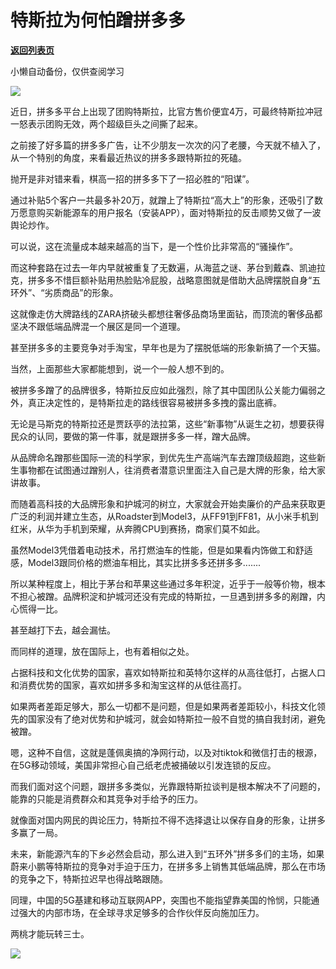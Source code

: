 # 特斯拉为何怕蹭拼多多

[**返回列表页**](/gzh/政事堂2019)

小懒自动备份，仅供查阅学习

![](https://mmbiz.qpic.cn/mmbiz_jpg/rxhS23yu8cORU4FksH1ZjtWC4NKblicsGhrbm6lEaWRPJDLJA4Z0pSrk19ibtpabIEqUbML1PE2vbDPdIJUyQicfg/640?wx_fmt=jpeg)

  

近日，拼多多平台上出现了团购特斯拉，比官方售价便宜4万，可最终特斯拉冲冠一怒表示团购无效，两个超级巨头之间撕了起来。

  

之前接了好多篇的拼多多广告，让不少朋友一次次的闪了老腰，今天就不植入了，从一个特别的角度，来看最近热议的拼多多跟特斯拉的死磕。

  

抛开是非对错来看，棋高一招的拼多多下了一招必胜的“阳谋”。

  

通过补贴5个客户一共最多补20万，就蹭上了特斯拉“高大上”的形象，还吸引了数万愿意购买新能源车的用户报名（安装APP），面对特斯拉的反击顺势又做了一波舆论炒作。

  

可以说，这在流量成本越来越高的当下，是一个性价比非常高的“骚操作”。  

  

而这种套路在过去一年内早就被重复了无数遍，从海蓝之谜、茅台到戴森、凯迪拉克，拼多多不惜巨额补贴用热脸贴冷屁股，战略意图就是借助大品牌摆脱自身“五环外”、“劣质商品”的形象。  

  

这就像走仿大牌路线的ZARA挤破头都想往奢侈品商场里面钻，而顶流的奢侈品都坚决不跟低端品牌混一个展区是同一个道理。

  

甚至拼多多的主要竞争对手淘宝，早年也是为了摆脱低端的形象新搞了一个天猫。

  

当然，上面那些大家都能想到，说一个一般人想不到的。  

  

被拼多多蹭了的品牌很多，特斯拉反应如此强烈，除了其中国团队公关能力偏弱之外，真正决定性的，是特斯拉走的路线很容易被拼多多拽的露出底裤。

  

无论是马斯克的特斯拉还是贾跃亭的法拉第，这些“新事物”从诞生之初，想要获得民众的认同，要做的第一件事，就是跟拼多多一样，蹭大品牌。

  

从品牌命名蹭那些国际一流的科学家，到优先生产高端汽车去蹭顶级超跑，这些新生事物都在试图通过蹭别人，往消费者潜意识里面注入自己是大牌的形象，给大家讲故事。

  

而随着高科技的大品牌形象和护城河的树立，大家就会开始卖廉价的产品来获取更广泛的利润并建立生态，从Roadster到Model3，从FF91到FF81，从小米手机到红米，从华为手机到荣耀，从奔腾CPU到赛扬，商家们莫不如此。

  

虽然Model3凭借着电动技术，吊打燃油车的性能，但是如果看内饰做工和舒适感，Model3跟同价格的燃油车相比，其实比拼多多还拼多多.......

  

所以某种程度上，相比于茅台和苹果这些通过多年积淀，近乎于一般等价物，根本不担心被蹭。品牌积淀和护城河还没有完成的特斯拉，一旦遇到拼多多的剐蹭，内心慌得一比。

  

甚至越打下去，越会漏怯。  

  

而同样的道理，放在国际上，也有着相似之处。  

  

占据科技和文化优势的国家，喜欢如特斯拉和英特尔这样的从高往低打，占据人口和消费优势的国家，喜欢如拼多多和淘宝这样的从低往高打。  

  

如果两者差距足够大，那么一切都不是问题，但是如果两者差距较小，科技文化领先的国家没有了绝对优势和护城河，就会如特斯拉一般不自觉的搞自我封闭，避免被蹭。  

  

嗯，这种不自信，这就是蓬佩奥搞的净网行动，以及对tiktok和微信打击的根源，在5G移动领域，美国非常担心自己纸老虎被捅破以引发连锁的反应。  

  

而我们面对这个问题，跟拼多多类似，光靠跟特斯拉谈判是根本解决不了问题的，能靠的只能是消费群众和其竞争对手给予的压力。

  

就像面对国内网民的舆论压力，特斯拉不得不选择退让以保存自身的形象，让拼多多赢了一局。  

  

未来，新能源汽车的下乡必然会启动，那么进入到“五环外”拼多多们的主场，如果蔚来小鹏等特斯拉的竞争对手迫于压力，在拼多多上销售其低端品牌，那么在市场的竞争之下，特斯拉迟早也得战略跟随。

  

同理，中国的5G基建和移动互联网APP，突围也不能指望靠美国的怜悯，只能通过强大的内部市场，在全球寻求足够多的合作伙伴反向施加压力。

  

两桃才能玩转三士。  

  

![](https://mmbiz.qpic.cn/mmbiz_jpg/rxhS23yu8cPp0iaKAfe0ZsWfgGcY72o9Nror8TicrtnlDsqzY7y4Kum4fM3X0FMEGlbvm9HvZUiaETSnLt4DHNLbQ/640?wx_fmt=jpeg)

